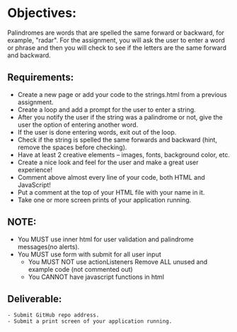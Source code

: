 # Objectives:
Palindromes are words that are spelled the same forward or backward, for example, "radar". For the assignment, you will ask the user to enter a word or phrase and then you will check to see if the letters are the same forward and backward.

## Requirements:
- Create a new page or add your code to the strings.html from a previous assignment.
- Create a loop and add a prompt for the user to enter a string.
- After you notify the user if the string was a palindrome or not, give the user the option of entering another word.
- If the user is done entering words, exit out of the loop.
- Check if the string is spelled the same forwards and backward (hint, remove the spaces before checking).
- Have at least 2 creative elements – images, fonts, background color, etc. 
- Create a nice look and feel for the user and make a great user experience!
- Comment above almost every line of your code, both HTML and JavaScript!
- Put a comment at the top of your HTML file with your name in it.
- Take one or more screen prints of your application running.

## NOTE:

- You MUST use inner html for user validation and palindrome messages(no alerts).
- You MUST use form with submit for all user input
     - You MUST NOT use actionListeners
Remove ALL unused and example code (not commented out)
    - You CANNOT have javascript functions in html
## Deliverable:
    - Submit GitHub repo address.
    - Submit a print screen of your application running.
